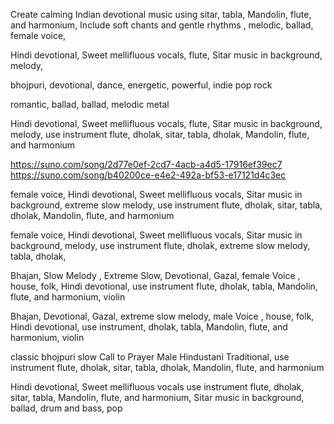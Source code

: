Create calming Indian devotional music using sitar, tabla, Mandolin, flute, and harmonium, Include soft chants and gentle rhythms ,  melodic, ballad,  female voice,  

Hindi devotional, Sweet mellifluous vocals, flute, Sitar music in background, melody,  

bhojpuri,  devotional,  dance,  energetic,  powerful,  indie pop rock

romantic,  ballad, ballad,  melodic metal


Hindi devotional, Sweet mellifluous vocals, flute, Sitar music in background, melody, use instrument  flute,  dholak, sitar, tabla, dholak,  Mandolin, flute, and harmonium

https://suno.com/song/2d77e0ef-2cd7-4acb-a4d5-17916ef39ec7
https://suno.com/song/b40200ce-e4e2-492a-bf53-e17121d4c3ec

female voice, Hindi devotional, Sweet mellifluous vocals, Sitar music in background, extreme slow  melody, use instrument  flute,  dholak, sitar, tabla, dholak,  Mandolin, flute, and harmonium

female voice, Hindi devotional, Sweet mellifluous vocals, Sitar music in background, melody, use instrument  flute,  dholak, extreme slow  melody, tabla, dholak, 


Bhajan, Slow Melody  , Extreme Slow, Devotional,  Gazal,  female Voice ,  house,  folk,  Hindi devotional,  use instrument  flute, dholak,  tabla, Mandolin,  flute,  and harmonium,  violin


Bhajan, Devotional,  Gazal, extreme slow  melody,  male Voice ,  house,  folk,  Hindi devotional,  use instrument, dholak,  tabla, Mandolin,  flute,  and harmonium,  violin


classic bhojpuri slow Call to Prayer Male Hindustani Traditional, use instrument  flute, dholak,  sitar,  tabla,  dholak, Mandolin,  flute,  and harmonium

Hindi devotional, Sweet mellifluous vocals use instrument  flute, dholak, sitar, tabla, Mandolin,  flute, and harmonium, Sitar music in background, ballad,  drum and bass,  pop